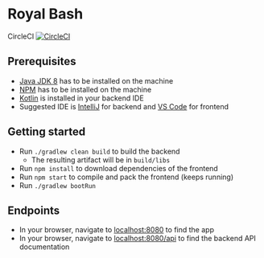 # Royal Bash

CircleCI  [![CircleCI](https://circleci.com/gh/alexanderschramm1992/royalbash.svg?style=svg)](https://circleci.com/gh/alexanderschramm1992/royalbash)

## Prerequisites
 * [Java JDK 8](http://www.oracle.com/technetwork/java/javase/downloads/jdk8-downloads-2133151.html) has to be installed on the machine
 * [NPM](https://nodejs.org/en/) has to be installed on the machine
 * [Kotlin](https://kotlinlang.org/) is installed in your backend IDE
 * Suggested IDE is [IntelliJ](https://www.jetbrains.com/idea/download/#section=windows) for backend and [VS Code](https://code.visualstudio.com/) for frontend

## Getting started
 * Run `./gradlew clean build` to build the backend
   * The resulting artifact will be in `build/libs`
 * Run `npm install` to download dependencies of the frontend
 * Run `npm start` to compile and pack the frontend (keeps running)
 * Run `./gradlew bootRun`

## Endpoints
 * In your browser, navigate to [localhost:8080](http://localhost:3000) to find the app
 * In your browser, navigate to [localhost:8080/api](http://localhost:8080/api) to find the backend API documentation

